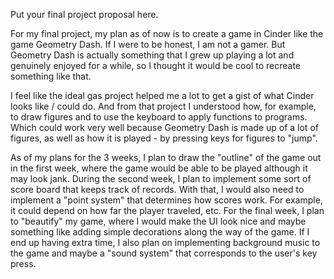 Put your final project proposal here.

For my final project, my plan as of now is to create a game in
Cinder like the game Geometry Dash. If I were to be honest, I 
am not a gamer. But Geometry Dash is actually something that I
grew up playing a lot and genuinely enjoyed for a while, so I 
thought it would be cool to recreate something like that.

I feel like the ideal gas project helped me a lot to get a gist 
of what Cinder looks like / could do. And from that project I
understood how, for example, to draw figures and to use the
keyboard to apply functions to programs. Which could work very
well because Geometry Dash is made up of a lot of figures, as 
well as how it is played - by pressing keys for figures to 
"jump".

As of my plans for the 3 weeks, I plan to draw the "outline"
of the game out in the first week, where the game would be able
to be played although it may look jank. During the second week,
I plan to implement some sort of score board that keeps track of
records. With that, I would also need to implement a "point
system" that determines how scores work. For example, it could
depend on how far the player traveled, etc. For the final week,
I plan to "beautify" my game, where I would make the UI look
nice and maybe something like adding simple decorations along the
way of the game. If I end up having extra time, I also
plan on implementing background music to the game and maybe a
"sound system" that corresponds to the user's key press.